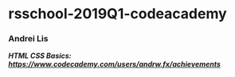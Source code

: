 # rsschool-2019Q1-codeacademy
### Andrei Lis
***HTML CSS Basics: https://www.codecademy.com/users/andrw.fx/achievements***